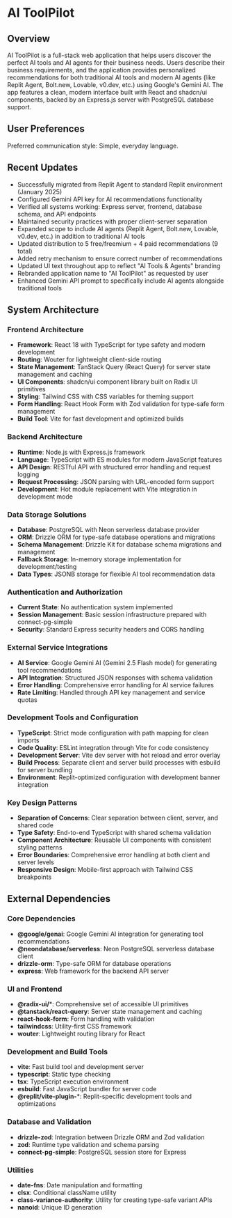 # AI ToolPilot

## Overview

AI ToolPilot is a full-stack web application that helps users discover the perfect AI tools and AI agents for their business needs. Users describe their business requirements, and the application provides personalized recommendations for both traditional AI tools and modern AI agents (like Replit Agent, Bolt.new, Lovable, v0.dev, etc.) using Google's Gemini AI. The app features a clean, modern interface built with React and shadcn/ui components, backed by an Express.js server with PostgreSQL database support.

## User Preferences

Preferred communication style: Simple, everyday language.

## Recent Updates

- Successfully migrated from Replit Agent to standard Replit environment (January 2025)
- Configured Gemini API key for AI recommendations functionality
- Verified all systems working: Express server, frontend, database schema, and API endpoints
- Maintained security practices with proper client-server separation
- Expanded scope to include AI agents (Replit Agent, Bolt.new, Lovable, v0.dev, etc.) in addition to traditional AI tools
- Updated distribution to 5 free/freemium + 4 paid recommendations (9 total)
- Added retry mechanism to ensure correct number of recommendations
- Updated UI text throughout app to reflect "AI Tools & Agents" branding
- Rebranded application name to "AI ToolPilot" as requested by user
- Enhanced Gemini API prompt to specifically include AI agents alongside traditional tools

## System Architecture

### Frontend Architecture
- **Framework**: React 18 with TypeScript for type safety and modern development
- **Routing**: Wouter for lightweight client-side routing
- **State Management**: TanStack Query (React Query) for server state management and caching
- **UI Components**: shadcn/ui component library built on Radix UI primitives
- **Styling**: Tailwind CSS with CSS variables for theming support
- **Form Handling**: React Hook Form with Zod validation for type-safe form management
- **Build Tool**: Vite for fast development and optimized builds

### Backend Architecture
- **Runtime**: Node.js with Express.js framework
- **Language**: TypeScript with ES modules for modern JavaScript features
- **API Design**: RESTful API with structured error handling and request logging
- **Request Processing**: JSON parsing with URL-encoded form support
- **Development**: Hot module replacement with Vite integration in development mode

### Data Storage Solutions
- **Database**: PostgreSQL with Neon serverless database provider
- **ORM**: Drizzle ORM for type-safe database operations and migrations
- **Schema Management**: Drizzle Kit for database schema migrations and management
- **Fallback Storage**: In-memory storage implementation for development/testing
- **Data Types**: JSONB storage for flexible AI tool recommendation data

### Authentication and Authorization
- **Current State**: No authentication system implemented
- **Session Management**: Basic session infrastructure prepared with connect-pg-simple
- **Security**: Standard Express security headers and CORS handling

### External Service Integrations
- **AI Service**: Google Gemini AI (Gemini 2.5 Flash model) for generating tool recommendations
- **API Integration**: Structured JSON responses with schema validation
- **Error Handling**: Comprehensive error handling for AI service failures
- **Rate Limiting**: Handled through API key management and service quotas

### Development Tools and Configuration
- **TypeScript**: Strict mode configuration with path mapping for clean imports
- **Code Quality**: ESLint integration through Vite for code consistency
- **Development Server**: Vite dev server with hot reload and error overlay
- **Build Process**: Separate client and server build processes with esbuild for server bundling
- **Environment**: Replit-optimized configuration with development banner integration

### Key Design Patterns
- **Separation of Concerns**: Clear separation between client, server, and shared code
- **Type Safety**: End-to-end TypeScript with shared schema validation
- **Component Architecture**: Reusable UI components with consistent styling patterns
- **Error Boundaries**: Comprehensive error handling at both client and server levels
- **Responsive Design**: Mobile-first approach with Tailwind CSS breakpoints

## External Dependencies

### Core Dependencies
- **@google/genai**: Google Gemini AI integration for generating tool recommendations
- **@neondatabase/serverless**: Neon PostgreSQL serverless database client
- **drizzle-orm**: Type-safe ORM for database operations
- **express**: Web framework for the backend API server

### UI and Frontend
- **@radix-ui/***: Comprehensive set of accessible UI primitives
- **@tanstack/react-query**: Server state management and caching
- **react-hook-form**: Form handling with validation
- **tailwindcss**: Utility-first CSS framework
- **wouter**: Lightweight routing library for React

### Development and Build Tools
- **vite**: Fast build tool and development server
- **typescript**: Static type checking
- **tsx**: TypeScript execution environment
- **esbuild**: Fast JavaScript bundler for server code
- **@replit/vite-plugin-***: Replit-specific development tools and optimizations

### Database and Validation
- **drizzle-zod**: Integration between Drizzle ORM and Zod validation
- **zod**: Runtime type validation and schema parsing
- **connect-pg-simple**: PostgreSQL session store for Express

### Utilities
- **date-fns**: Date manipulation and formatting
- **clsx**: Conditional className utility
- **class-variance-authority**: Utility for creating type-safe variant APIs
- **nanoid**: Unique ID generation